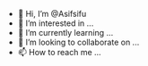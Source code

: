 - 👋 Hi, I’m @Asifsifu
- 👀 I’m interested in ...
- 🌱 I’m currently learning ...
- 💞️ I’m looking to collaborate on ...
- 📫 How to reach me ...

<!---
Asifsifu/Asifsifu is a ✨ special ✨ repository because its `README.md` (this file) appears on your GitHub profile.
You can click the Preview link to take a look at your changes.
--->
